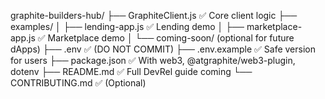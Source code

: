 graphite-builders-hub/
├── GraphiteClient.js           ✅ Core client logic
├── examples/
│   ├── lending-app.js          ✅ Lending demo
│   ├── marketplace-app.js      ✅ Marketplace demo
│   └── coming-soon/            (optional for future dApps)
├── .env                        ✅ (DO NOT COMMIT)
├── .env.example                ✅ Safe version for users
├── package.json                ✅ With web3, @atgraphite/web3-plugin, dotenv
├── README.md                   ✅ Full DevRel guide coming
└── CONTRIBUTING.md             ✅ (Optional)

